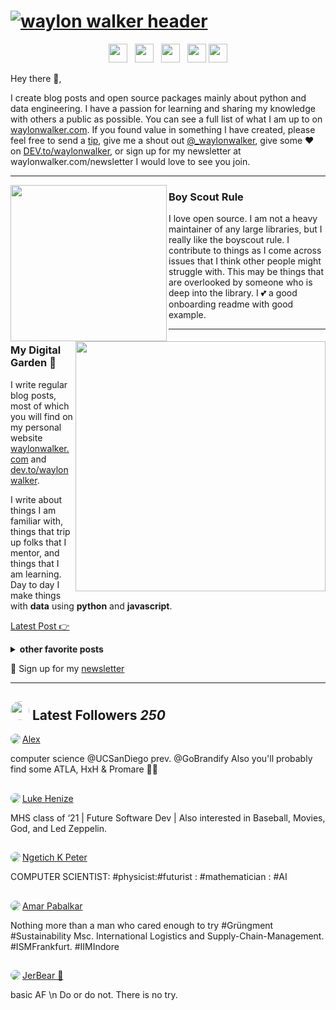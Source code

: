 # [![waylon walker header](https://raw.githubusercontent.com/WaylonWalker/WaylonWalker/main/icon/gh-bannner-light.png)](https://waylonwalker.com)
<p align='center'>
<a href="https://dev.to/waylonwalker"><img height="30" src="https://raw.githubusercontent.com/WaylonWalker/WaylonWalker/main/icon/dev.png"></a>&nbsp;&nbsp;
<a href="https://twitter.com/_waylonwalker"><img height="30" src="https://github.com/WaylonWalker/WaylonWalker/blob/main/icon/twitter.png?raw=true"></a>&nbsp;&nbsp;
<a href="https://instagram.com/_waylonwalker"><img height="30" src="https://github.com/WaylonWalker/WaylonWalker/blob/main/icon/instagram.jpg?raw=true"></a>&nbsp;&nbsp;
<a href="https://www.buymeacoffee.com/bBdtMQO"><img height="30" src="https://github.com/WaylonWalker/WaylonWalker/blob/main/icon/by-me-a-coffee.png?raw=true"></a>
<a href="https://www.linkedin.com/in/waylonwalker/"><img height="30" src="https://github.com/WaylonWalker/WaylonWalker/blob/main/icon/linkedin.png?raw=true"></a>
</p>

Hey there 👋,

I create blog posts and open source packages mainly about python and data engineering.  I have a passion for learning and sharing my knowledge with others a public as possible.  You can see a full list of what I am up to on [waylonwalker.com](waylonwalker.com).  If you found value in something I have created, please feel free to send a [tip](https://www.buymeacoffee.com/bBdtMQO), give me a shout out [@_waylonwalker](https://twitter.com/_waylonwalker), give some ♥ on [DEV.to/waylonwalker](https://dev.to/waylonwalker), or sign up for my newsletter  at waylonwalker.com/newsletter  I would love to see you join.
 
  ---
 
 <p>
  <img width="250" align='left' src="https://github.com/WaylonWalker/WaylonWalker/blob/main/icon/hacktoberfest.png?raw=true">
</p>
 
### Boy Scout Rule

I love open source.  I am not a heavy maintainer of any large libraries, but I really like the boyscout rule.  I contribute to things as I come across issues that I think other people might struggle with.  This may be things that are overlooked by someone who is deep into the library.  I 💕 a good onboarding readme with good example.

 ---

<p>
  <a href="https://waylonwalker.com/latest"><img width="400" align='right' src="https://waylonwalker.com/latest.png?raw=true"></a>
</p>

### My Digital Garden 🌱

I write regular blog posts, most of which you will find on my personal website [waylonwalker.com](https://waylonwalker.com) and [dev.to/waylonwalker](https://dev.to/waylonwalker).

I write about things I am familiar with, things that trip up folks that I mentor, and things that I am learning.  Day to day I make things with **data** using **python** and **javascript**. 

[Latest Post 👉](https://waylonwalker.com/latest)

<details>
 <summary><strong>other favorite posts</strong></summary>
 <a href="https://waylonwalker.com/blog/eight-years-cat/"><img width="400" src="https://waylonwalker.com/eight-years-cat.png?raw=true"></a>
 <a href="https://waylonwalker.com/blog/keyboard-driven-vscode/"><img width="400" src="https://waylonwalker.com/alt%20b.png?raw=true"></a>
 <a href="https://waylonwalker.com/blog/what-are-github-actions/"><img width="400" src="https://waylonwalker.com/what-are-github-actions.png?raw=true"></a>
 
</details>

💌 Sign up for my [newsletter](https://waylonwalker.com/newsletter/)

---

## <img height="30" style="border-radius:50%" src="https://github.com/WaylonWalker/WaylonWalker/blob/main/icon/twitter.png?raw=true"> Latest Followers _250_

<a href='https://twitter.com/alex_spindier'>
  <img style="border-radius:50%" align="left" src='https://pbs.twimg.com/profile_images/1237871877202165761/EsMJOYVy_normal.jpg' />
</a>

<a href='https://twitter.com/alex_spindier'>
    Alex
</a>

computer science @UCSanDiego prev. @GoBrandify Also you'll probably find some ATLA, HxH & Promare 🚒🔥

<h2></h2><a href='https://twitter.com/LukeHenize'>
  <img style="border-radius:50%" align="left" src='https://pbs.twimg.com/profile_images/1273399563269943298/1iZOaN_n_normal.jpg' />
</a>

<a href='https://twitter.com/LukeHenize'>
    Luke Henize
</a>

MHS class of ‘21 | Future Software Dev | Also interested in Baseball, Movies, God, and Led Zeppelin.

<h2></h2><a href='https://twitter.com/NgetichKPeter'>
  <img style="border-radius:50%" align="left" src='https://pbs.twimg.com/profile_images/1279033813658730501/TTS1sANX_normal.jpg' />
</a>

<a href='https://twitter.com/NgetichKPeter'>
    Ngetich K Peter
</a>

COMPUTER SCIENTIST:  #physicist:#futurist : #mathematician : #AI

<h2></h2><a href='https://twitter.com/AmarPabalkar'>
  <img style="border-radius:50%" align="left" src='https://pbs.twimg.com/profile_images/1282890878390898688/zwptNWhZ_normal.jpg' />
</a>

<a href='https://twitter.com/AmarPabalkar'>
    Amar Pabalkar
</a>

Nothing more than a man who cared enough to try
#Grüngment #Sustainability
Msc. International Logistics and Supply-Chain-Management.
#ISMFrankfurt.
#IIMIndore

<h2></h2><a href='https://twitter.com/basicBrogrammer'>
  <img style="border-radius:50%" align="left" src='https://pbs.twimg.com/profile_images/1282785592011567106/mzAqO1yX_normal.jpg' />
</a>

<a href='https://twitter.com/basicBrogrammer'>
    JerBear 🧸
</a>

basic AF \n Do or do not. There is no try.

<h2></h2>

<p align='center'>
<!-- <img align='center' src="https://visitor-badge.glitch.me/badge?page_id=waylonwalker.visitor-badge"> -->
 <p/>
